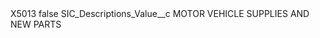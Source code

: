 <?xml version="1.0" encoding="UTF-8"?>
<CustomMetadata xmlns="http://soap.sforce.com/2006/04/metadata" xmlns:xsi="http://www.w3.org/2001/XMLSchema-instance" xmlns:xsd="http://www.w3.org/2001/XMLSchema">
    <label>X5013</label>
    <protected>false</protected>
    <values>
        <field>SIC_Descriptions_Value__c</field>
        <value xsi:type="xsd:string">MOTOR VEHICLE SUPPLIES AND NEW PARTS</value>
    </values>
</CustomMetadata>
